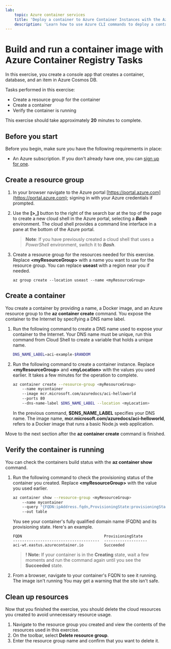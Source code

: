 ```yaml
---
lab:
    topic: Azure container services
    title: 'Deploy a container to Azure Container Instances with the Azure CLI'
    description: 'Learn how to use Azure CLI commands to deploy a container to Azure Container Instances.'
---
```


# Build and run a container image with Azure Container Registry Tasks

In this exercise, you create a console app that creates a container, database, and an item in Azure Cosmos DB.

Tasks performed in this exercise:

* Create a resource group for the container
* Create a container
* Verify the container is running

This exercise should take approximately **20** minutes to complete.

## Before you start

Before you begin, make sure you have the following requirements in place:

* An Azure subscription. If you don't already have one, you can [sign up for one](https://azure.microsoft.com/).

## Create a resource group

1. In your browser navigate to the Azure portal [https://portal.azure.com](https://portal.azure.com); signing in with your Azure credentials if prompted.

1. Use the **[\>_]** button to the right of the search bar at the top of the page to create a new cloud shell in the Azure portal, selecting a ***Bash*** environment. The cloud shell provides a command line interface in a pane at the bottom of the Azure portal.

    > **Note**: If you have previously created a cloud shell that uses a *PowerShell* environment, switch it to ***Bash***.

1. Create a resource group for the resources needed for this exercise. Replace **\<myResourceGroup>** with a name you want to use for the resource group. You can replace **useast** with a region near you if needed. 

    ```
    az group create --location useast --name <myResourceGroup>
    ```

## Create a container

You create a container by providing a name, a Docker image, and an Azure resource group to the **az container create** command. You expose the container to the Internet by specifying a DNS name label.

1. Run the following command to create a DNS name used to expose your container to the Internet. Your DNS name must be unique, run this command from Cloud Shell to create a variable that holds a unique name.

    ```bash
    DNS_NAME_LABEL=aci-example-$RANDOM
    ```

1. Run the following command to create a container instance. Replace **\<myResourceGroup>** and **\<myLocation>** with the values you used earlier. It takes a few minutes for the operation to complete.

    ```bash
    az container create --resource-group <myResourceGroup> 
        --name mycontainer 
        --image mcr.microsoft.com/azuredocs/aci-helloworld 
        --ports 80 
        --dns-name-label $DNS_NAME_LABEL --location <myLocation> 
    ```

    In the previous command, **$DNS_NAME_LABEL** specifies your DNS name. The image name, **mcr.microsoft.com/azuredocs/aci-helloworld**, refers to a Docker image that runs a basic Node.js web application.

Move to the next section after the **az container create** command is finished.

## Verify the container is running

You can check the containers build status with the **az container show** command. 

1. Run the following command to check the provisioning status of the container you created. Replace **\<myResourceGroup>** with the value you used earlier.

    ```bash
    az container show --resource-group <myResourceGroup> 
        --name mycontainer 
        --query "{FQDN:ipAddress.fqdn,ProvisioningState:provisioningState}" 
        --out table 
    ```

    You see your container's fully qualified domain name (FQDN) and its provisioning state. Here's an example.

    ```
    FQDN                                    ProvisioningState
    --------------------------------------  -------------------
    aci-wt.eastus.azurecontainer.io         Succeeded
    ```

    > **! Note:** If your container is in the **Creating** state, wait a few moments and run the command again until you see the **Succeeded** state.

1. From a browser, navigate to your container's FQDN to see it running. The image isn't running You may get a warning that the site isn't safe.

## Clean up resources

Now that you finished the exercise, you should delete the cloud resources you created to avoid unnecessary resource usage.

1. Navigate to the resource group you created and view the contents of the resources used in this exercise.
1. On the toolbar, select **Delete resource group**.
1. Enter the resource group name and confirm that you want to delete it.
